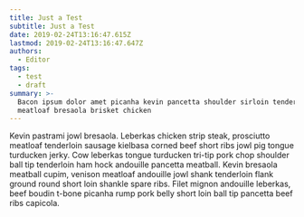 ```yaml
---
title: Just a Test
subtitle: Just a Test
date: 2019-02-24T13:16:47.615Z
lastmod: 2019-02-24T13:16:47.647Z
authors:
  - Editor
tags:
  - test
  - draft
summary: >-
  Bacon ipsum dolor amet picanha kevin pancetta shoulder sirloin tenderloin
  meatloaf bresaola brisket chicken
---
```

Kevin pastrami jowl bresaola. Leberkas chicken strip steak, prosciutto meatloaf tenderloin sausage kielbasa corned beef short ribs jowl pig tongue turducken jerky. Cow leberkas tongue turducken tri-tip pork chop shoulder ball tip tenderloin ham hock andouille pancetta meatball. Kevin bresaola meatball cupim, venison meatloaf andouille jowl shank tenderloin flank ground round short loin shankle spare ribs. Filet mignon andouille leberkas, beef boudin t-bone picanha rump pork belly short loin ball tip pancetta beef ribs capicola.
